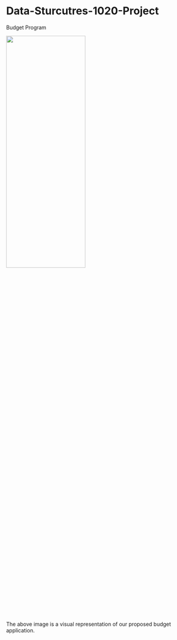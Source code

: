 # Data-Sturcutres-1020-Project
Budget Program


<img src="https://firebasestorage.googleapis.com/v0/b/seng-ecu-25.appspot.com/o/Screen%20Shot%202022-10-24%20at%207.06.27%20PM.png?alt=media&token=a871eee5-9fa0-4efc-9265-d7832d52ca0a" style=" width:65% ; height:40% "  >


The above image is a visual representation of our proposed budget application.
